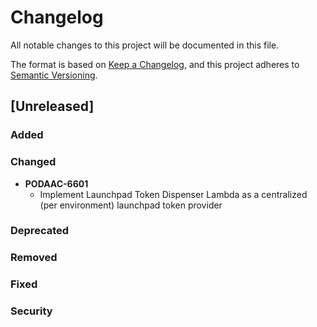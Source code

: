 # Changelog

All notable changes to this project will be documented in this file.

The format is based on [Keep a Changelog](http://keepachangelog.com/en/1.0.0/),
and this project adheres to [Semantic Versioning](https://semver.org/spec/v2.0.0.html).

## [Unreleased]
### Added
### Changed
- **PODAAC-6601**
  - Implement Launchpad Token Dispenser Lambda as a centralized (per environment) launchpad token provider
### Deprecated
### Removed
### Fixed
### Security
